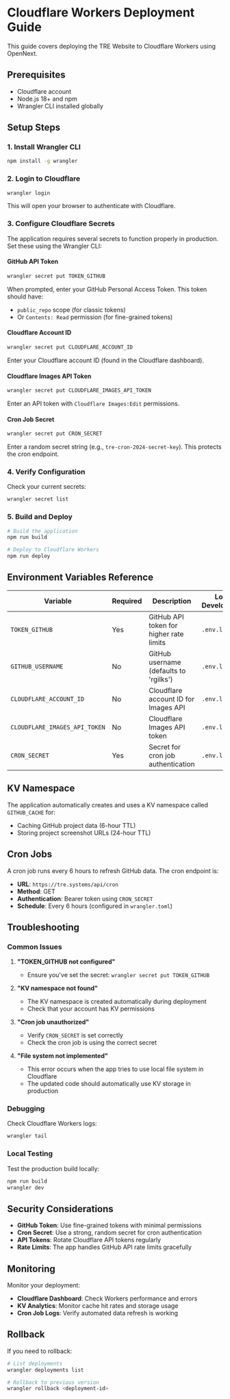 # Cloudflare Workers Deployment Guide

This guide covers deploying the TRE Website to Cloudflare Workers using OpenNext.

## Prerequisites

- Cloudflare account
- Node.js 18+ and npm
- Wrangler CLI installed globally

## Setup Steps

### 1. Install Wrangler CLI

```bash
npm install -g wrangler
```

### 2. Login to Cloudflare

```bash
wrangler login
```

This will open your browser to authenticate with Cloudflare.

### 3. Configure Cloudflare Secrets

The application requires several secrets to function properly in production. Set these using the Wrangler CLI:

#### GitHub API Token

```bash
wrangler secret put TOKEN_GITHUB
```

When prompted, enter your GitHub Personal Access Token. This token should have:

- `public_repo` scope (for classic tokens)
- Or `Contents: Read` permission (for fine-grained tokens)

#### Cloudflare Account ID

```bash
wrangler secret put CLOUDFLARE_ACCOUNT_ID
```

Enter your Cloudflare account ID (found in the Cloudflare dashboard).

#### Cloudflare Images API Token

```bash
wrangler secret put CLOUDFLARE_IMAGES_API_TOKEN
```

Enter an API token with `Cloudflare Images:Edit` permissions.

#### Cron Job Secret

```bash
wrangler secret put CRON_SECRET
```

Enter a random secret string (e.g., `tre-cron-2024-secret-key`). This protects the cron endpoint.

### 4. Verify Configuration

Check your current secrets:

```bash
wrangler secret list
```

### 5. Build and Deploy

```bash
# Build the application
npm run build

# Deploy to Cloudflare Workers
npm run deploy
```

## Environment Variables Reference

| Variable                      | Required | Description                             | Local Development | Production        |
| ----------------------------- | -------- | --------------------------------------- | ----------------- | ----------------- |
| `TOKEN_GITHUB`                | Yes      | GitHub API token for higher rate limits | `.env.local`      | Cloudflare Secret |
| `GITHUB_USERNAME`             | No       | GitHub username (defaults to 'rgilks')  | `.env.local`      | Hardcoded         |
| `CLOUDFLARE_ACCOUNT_ID`       | No       | Cloudflare account ID for Images API    | `.env.local`      | Cloudflare Secret |
| `CLOUDFLARE_IMAGES_API_TOKEN` | No       | Cloudflare Images API token             | `.env.local`      | Cloudflare Secret |
| `CRON_SECRET`                 | Yes      | Secret for cron job authentication      | `.env.local`      | Cloudflare Secret |

## KV Namespace

The application automatically creates and uses a KV namespace called `GITHUB_CACHE` for:

- Caching GitHub project data (6-hour TTL)
- Storing project screenshot URLs (24-hour TTL)

## Cron Jobs

A cron job runs every 6 hours to refresh GitHub data. The cron endpoint is:

- **URL**: `https://tre.systems/api/cron`
- **Method**: GET
- **Authentication**: Bearer token using `CRON_SECRET`
- **Schedule**: Every 6 hours (configured in `wrangler.toml`)

## Troubleshooting

### Common Issues

1. **"TOKEN_GITHUB not configured"**
   - Ensure you've set the secret: `wrangler secret put TOKEN_GITHUB`

2. **"KV namespace not found"**
   - The KV namespace is created automatically during deployment
   - Check that your account has KV permissions

3. **"Cron job unauthorized"**
   - Verify `CRON_SECRET` is set correctly
   - Check the cron job is using the correct secret

4. **"File system not implemented"**
   - This error occurs when the app tries to use local file system in Cloudflare
   - The updated code should automatically use KV storage in production

### Debugging

Check Cloudflare Workers logs:

```bash
wrangler tail
```

### Local Testing

Test the production build locally:

```bash
npm run build
wrangler dev
```

## Security Considerations

- **GitHub Token**: Use fine-grained tokens with minimal permissions
- **Cron Secret**: Use a strong, random secret for cron authentication
- **API Tokens**: Rotate Cloudflare API tokens regularly
- **Rate Limits**: The app handles GitHub API rate limits gracefully

## Monitoring

Monitor your deployment:

- **Cloudflare Dashboard**: Check Workers performance and errors
- **KV Analytics**: Monitor cache hit rates and storage usage
- **Cron Job Logs**: Verify automated data refresh is working

## Rollback

If you need to rollback:

```bash
# List deployments
wrangler deployments list

# Rollback to previous version
wrangler rollback <deployment-id>
```
